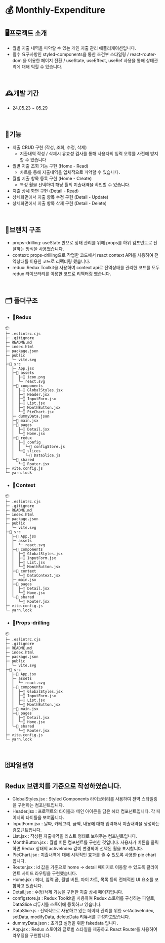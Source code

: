 # 💰 Monthly-Expenditure

## 🖥️프로젝트 소개

- 월별 지출 내역을 파악할 수 있는 개인 지출 관리 애플리케이션입니다.
- 필수 요구사항인 styled-components을 통한 조건부 스타일링 / react-router-dom 을 이용한 페이지 전환 / useState, useEffect, useRef 사용을 통해 상태관리에 대해 익힐 수 있습니다.

<br>

## 🕰️개발 기간

- 24.05.23 ~ 05.29

<br>

## 📌기능

- 지출 CRUD 구현 (작성, 조회, 수정, 삭제)
  - 지출내역 작성 / 삭제시 유효성 검사를 통해 사용자의 입력 오류를 사전에 방지할 수 있습니다
- 월별 지출 조회 기능 구현 (Home - Read)
  - 차트를 통해 지출내역을 입체적으로 파악할 수 있습니다.
- 월별 지출 항목 등록 구현 (Home - Create)
  - 특정 월을 선택하여 해당 월의 지출내역을 확인할 수 있습니다.
- 지출 상세 화면 구현 (Detail - Read)
- 상세화면에서 지출 항목 수정 구현 (Detail - Update)
- 상세화면에서 지출 항목 삭제 구현 (Detail - Delete)

<br>

## 🌵브랜치 구조

- props-drilling: useState 만으로 상태 관리를 위해 props를 하위 컴포넌트로 전달하는 방식을 사용했습니다.
- context: props-drilling으로 작업한 코드에서 react context API를 사용하여 전역상태를 이용한 코드로 리팩터링 했습니다.
- redux: Redux Toolkit을 사용하여 context api로 전역상태를 관리한 코드를 모두 redux 라이브러리를 이용한 코드로 리팩터링 했습니다.

<br>

## 🗂️ 폴더구조

- ### 📂Redux

```
📦
├─ .eslintrc.cjs
├─ .gitignore
├─ README.md
├─ index.html
├─ package.json
├─ public
│  └─ vite.svg
├─📂 src
│  ├─ App.jsx
│  ├─📂 assets
│  │  ├─📜 icon.png
│  │  └─ react.svg
│  ├─📂 components
│  │  ├─📜 GlobalStyles.jsx
│  │  ├─📜 Header.jsx
│  │  ├─📜 InputForm.jsx
│  │  ├─📜 List.jsx
│  │  ├─📜 MonthButton.jsx
│  │  └─📜 PieChart.jsx
│  ├─ dummyData.json
│  ├─📜 main.jsx
│  ├─📂 pages
│  │  ├─📜 Detail.jsx
│  │  └─📜 Home.jsx
│  ├─📂 redux
│  │  ├─📂 config
│  │  │  └─📜 configStore.js
│  │  └─📂 slices
│  │     └─📜 DataSlice.js
│  └─📂 shared
│     └─📜 Router.jsx
├─ vite.config.js
└─ yarn.lock
```

- ### 📂Context

```
📦
├─ .eslintrc.cjs
├─ .gitignore
├─ README.md
├─ index.html
├─ package.json
├─ public
│  └─ vite.svg
├─📂 src
│  ├─📜 App.jsx
│  ├─ assets
│  │  └─ react.svg
│  ├─📂 components
│  │  ├─📜 GlobalStyles.jsx
│  │  ├─📜 InputForm.jsx
│  │  ├─📜 List.jsx
│  │  └─📜 MonthButton.jsx
│  ├─📂 context
│  │  └─📜 DataContext.jsx
│  ├─ main.jsx
│  ├─📂 pages
│  │  ├─📜 Detail.jsx
│  │  └─📜 Home.jsx
│  └─📂 shared
│     └─📜 Router.jsx
├─ vite.config.js
└─ yarn.lock
```

- ### 📂Props-drilling

```
📦
├─ .eslintrc.cjs
├─ .gitignore
├─ README.md
├─ index.html
├─ package.json
├─ public
│  └─ vite.svg
├─📂 src
│  ├─📜 App.jsx
│  ├─ assets
│  │  └─ react.svg
│  ├─📂 components
│  │  ├─📜 GlobalStyles.jsx
│  │  ├─📜 InputForm.jsx
│  │  ├─📜 List.jsx
│  │  └─📜 MonthButton.jsx
│  ├─📜 main.jsx
│  ├─📂 pages
│  │  ├─📜 Detail.jsx
│  │  └─📜 Home.jsx
│  └─📂 shared
│     └─📜 Router.jsx
├─ vite.config.js
└─ yarn.lock
```

<br>

## 🗄️파일설명

## Redux 브랜치를 기준으로 작성하였습니다.

- GlobalStyles.jsx : Styled Components 라이브러리를 사용하여 전역 스타일링을 구현하는 컴포넌트입니다.
- Header.jsx : 프로젝트의 타이틀과 메인 아이콘을 담은 헤더 컴포넌트입니다. 각 페이지의 타이틀을 보여줍니다.
- InputForm.jsx : 날짜, 카테고리, 금액, 내용에 대해 입력해서 지출내역을 생성하는 컴포넌트입니다.
- List.jsx : 작성된 지출내역을 리스트 형태로 보여주는 컴포넌트입니다.
- MonthButton.jsx : 월별 버튼 컴포넌트를 구현한 것입니다. 사용자가 버튼을 클릭하면 Redux 상태의 activeIndex 값이 변경되어 선택된 월을 표시합니다.
- PieChart.jsx : 지출내역에 대해 시각적인 효과를 줄 수 있도록 사용한 pie chart 입니다.
- Router.jsx : id 값을 기준으로 home -> detail 페이지로 이동할 수 있도록 클라이언트 사이드 라우팅을 구현했습니다.
- Home.jsx : 헤더, 입력 폼, 월별 버튼, 파이 차트, 목록 등의 전체적인 UI 요소를 포함하고 있습니다.
- Detail.jsx : 수정/삭제 기능을 구현한 지출 상세 페이지입니다.
- configstore.js : Redux Toolkit을 사용하여 Redux 스토어를 구성하는 파일로, DataSlice 리듀서를 스토어에 등록하고 있습니다.
- DataSlice.js : 전역적으로 사용하고 있는 데이터 관리를 위한 setActiveIndex, setData, modifyData, deleteData 리듀서를 구성하고있습니다.
- dummyData.json : 초기값 설정을 위한 fakedata 입니다.
- App.jsx : Redux 스토어와 글로벌 스타일을 제공하고 React Router를 사용하여 라우팅을 구현합니다.
